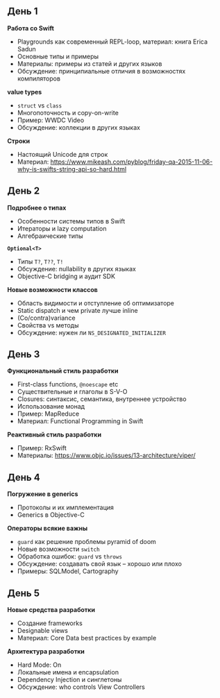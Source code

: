 ## День 1

**Работа со Swift**
 
* Playgrounds как современный REPL-loop, материал: книга Erica Sadun
* Основные типы и примеры
* Материалы: примеры из статей и других языков
* Обсуждение: принципиальные отличия в возможностях компиляторов 

**value types**

* `struct` vs `class`
* Многопоточность и copy-on-write
* Пример: WWDC Video
* Обсуждение: коллекции в других языках

**Строки**
* Настоящий Unicode для строк
* Материал: https://www.mikeash.com/pyblog/friday-qa-2015-11-06-why-is-swifts-string-api-so-hard.html

## День 2

**Подробнее о типах**
* Особенности системы типов в Swift
* Итераторы и lazy computation
* Алгебраические типы

**`Optional<T>`**
* Типы `T?`, `T??`, `T!`
* Обсуждение: nullability в других языках
* Objective-C bridging и аудит SDK

**Новые возможности классов**

* Область видимости и отступление об оптимизаторе
* Static dispatch и чем private лучше inline
* (Co/contra)variance 
* Свойства vs методы
* Обсуждение: нужен ли `NS_DESIGNATED_INITIALIZER`
 

## День 3

**Функциональный стиль разработки**
* First-class functions, `@noescape` etc
* Существительные и глаголы в S-V-O
* Closures: синтаксис, семантика, внутреннее устройство
* Использование монад
* Пример: MapReduce
* Материал: Functional Programming in Swift

**Реактивный стиль разработки**
* Пример: RxSwift
* Материалы: https://www.objc.io/issues/13-architecture/viper/


## День 4

**Погружение в generics**
* Протоколы и их имплементация
* Generics в Objective-C

**Операторы всякие важны**
* `guard` как решение проблемы pyramid of doom
* Новые возможности `switch`
* Обработка ошибок: `guard` vs `throws`
* Обсуждение: создавать свой язык – хорошо или плохо
* Примеры: SQLModel, Cartography


## День 5

**Новые средства разработки**

* Создание frameworks
* Designable views
* Материал: Core Data best practices by example

**Архитектура разработки**

* Hard Mode: On
* Локальные имена и encapsulation
* Dependency Injection и синглетоны
* Обсуждение: who controls View Controllers

